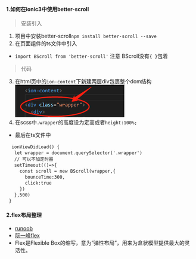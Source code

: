 ####  1.如何在ionic3中使用better-scroll

> 安装引入

 1. 项目中安装better-scroll`npm install better-scroll --save`
 2. 在页面组件的ts文件中引入
   + `import BScroll from 'better-scroll'` 注意 BScroll没有`{ }`包着
   
   
 > 代码
 
 3. 在html页中的`ion-content`下新建两层div包裹整个dom结构
   ![](/assets/wrapper.png)
 4. 在scss中`.wrapper`的高度设为定高或者`height:100%;`
 - 最后在ts文件中
 
 ```
   ionViewDidLoad() {
    let wrapper = document.querySelector('.wrapper')
    // 可以不加定时器
    setTimeout(()=>{
      const scroll = new BScroll(wrapper,{
        bounceTime:300,
        click:true
      })
    },500)
  }
 ```
 
 
 #### 2.flex布局整理
 - [runoob](http://www.runoob.com/w3cnote/flex-grammar.html)
 - [阮一峰flex](http://www.ruanyifeng.com/blog/2015/07/flex-grammar.html?^%$)
 - Flex是Flexible Box的缩写，意为”弹性布局”，用来为盒状模型提供最大的灵活性。